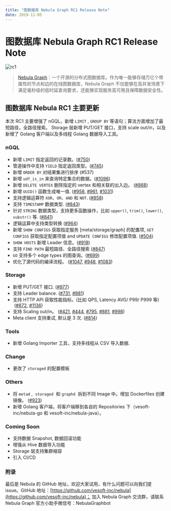 ```yaml
---
title: "图数据库 Nebula Graph RC1 Release Note"
date: 2019-11-05
---
```


# 图数据库 Nebula Graph RC1 Release Note

![rc1](https://user-images.githubusercontent.com/56643819/72508689-1b68a180-3881-11ea-83b4-3d783f89294d.png)

> [Nebula Graph](https://github.com/vesoft-inc/nebula)：一个开源的分布式图数据库。作为唯一能够存储万亿个带属性的节点和边的在线图数据库，Nebula Graph 不仅能够在高并发场景下满足毫秒级的低时延查询要求，还能够实现服务高可用且保障数据安全性。

## 图数据库 Nebula RC1 主要更新

本次 RC1 主要增强了 nGQL，新增 `LIMIT` , `GROUP BY` 等语句；算法方面增加了最短路径，全路径搜索。 Storage 层新增 PUT/GET 接口，支持 scale out/in，以及新增了 Golang 客户端以及多线程 Golang 数据导入工具。

### nGQL

- 新增 `LIMIT` 指定返回的记录数。([#750](https://github.com/vesoft-inc/nebula/pull/750))
- 管道操作中支持 `YIELD` 指定返回类型。([#745](https://github.com/vesoft-inc/nebula/pull/745))
- 新增 `ORDER BY` 对结果集进行排序 (#537)
- 新增 `udf_is_in` 来查询特定集合的数据。([#1096](https://github.com/vesoft-inc/nebula/pull/1096))
- 新增 `DELETE VERTEX` 删除指定的 vertex 和相关联的出入边。 ([#868](https://github.com/vesoft-inc/nebula/pull/868))
- 新增 `UUID()` 函数生成唯一值. ([#958](https://github.com/vesoft-inc/nebula/pull/958), [#961](https://github.com/vesoft-inc/nebula/pull/961), [#1031](https://github.com/vesoft-inc/nebula/pull/1031))
- 支持逻辑运算符 `XOR`、`OR`、`AND` 和 `NOT`. ([#858](https://github.com/vesoft-inc/nebula/pull/858))
- 支持 `TIMESTAMP` 数据类型. ([#843](https://github.com/vesoft-inc/nebula/pull/843))
- 针对 `STRING` 数据类型，支持更多函数操作，比如 `upper()`, `trim()`, `lower()`, `substr()` 等. ([#841](https://github.com/vesoft-inc/nebula/pull/841))
- 逻辑运算中支持类型转换 ([#964](https://github.com/vesoft-inc/nebula/pull/964))
- 新增 `SHOW CONFIGS` 获取指定服务 [meta/storage/graph] 的配置项, `GET CONFIGS` 获取指定配置项值 and `UPDATE CONFIGS` 修改配置项值. ([#504](https://github.com/vesoft-inc/nebula/pull/504))
- `SHOW HOSTS` 新增 Leader 信息。([#918](https://github.com/vesoft-inc/nebula/pull/918))
- 支持 `FIND PATH` 最短路径、全路径搜索 ([#847](https://github.com/vesoft-inc/nebula/pull/847))
- `GO` 支持多个 edge types 的图查询。([#699](https://github.com/vesoft-inc/nebula/pull/699))
- 优化了源代码的编译流程。 ([#1047](https://github.com/vesoft-inc/nebula/pull/1047), [#948](https://github.com/vesoft-inc/nebula/pull/948), [#1083](https://github.com/vesoft-inc/nebula/pull/1083))

### Storage

- 新增 PUT/GET 接口. ([#977](https://github.com/vesoft-inc/nebula/pull/977))
- 支持 Leader balance. ([#731](https://github.com/vesoft-inc/nebula/pull/731), [#881](https://github.com/vesoft-inc/nebula/pull/881))
- 支持 HTTP API 获取性能指标。(比如 QPS, Latency AVG/ P99/ P999 等)  ([#872](https://github.com/vesoft-inc/nebula/pull/872), [#1136](https://github.com/vesoft-inc/nebula/pull/1136))
- 支持 Scaling out/in。 ([#421](https://github.com/vesoft-inc/nebula/pull/421), [#444](https://github.com/vesoft-inc/nebula/pull/444), [#795](https://github.com/vesoft-inc/nebula/pull/795), [#881](https://github.com/vesoft-inc/nebula/pull/881), [#998](https://github.com/vesoft-inc/nebula/pull/998))
- Meta client 支持重试, 默认是 3 次. ([#814](https://github.com/vesoft-inc/nebula/pull/814))

### Tools

- 新增 Golang Importer 工具，支持多线程从 CSV 导入数据.

### Change

- 更改了 `storaged` 的配置模板

### Others

- 将 `metad` ,  `storaged`  和 `graphd`  拆到不同 Image 中。增加 Dockerfiles 创建镜像。 ([#923](https://github.com/vesoft-inc/nebula/pull/923))
- 新增 Golang 客户端，将客户端移到各自的 Repositories 下（vesoft-inc/nebula-go 和 vesoft-inc/nebula-java）。

### Coming Soon

- 支持数据 Snapshot, 数据回滚功能
- 增强从 Hive 数据导入功能
- Storage 层支持集群缩容
- 引入 CI/CD

### 附录

最后是 Nebula 的 GitHub 地址，欢迎大家试用，有什么问题可以向我们提 issue。GitHub 地址：[https://github.com/vesoft-inc/nebula](https://github.com/vesoft-inc/nebula)； 加入 Nebula Graph 交流群，请联系 Nebula Graph 官方小助手微信号：NebulaGraphbot
